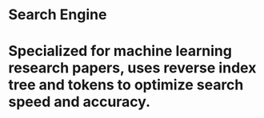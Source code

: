 # Search Engine

# Specialized for machine learning research papers, uses reverse index tree and tokens to optimize search speed and accuracy.
